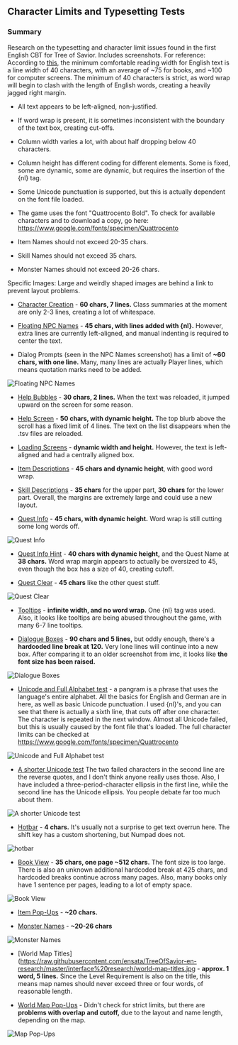 Character Limits and Typesetting Tests
-----------

### Summary
Research on the typesetting and character limit issues found in the first English CBT for Tree of Savior. Includes screenshots.
For reference: According to [this,](https://en.wikipedia.org/wiki/Line_length) the minimum comfortable reading width for English text is a line width of 40 characters, with an average of ~75 for books, and ~100 for computer screens. The minimum of 40 characters is strict, as word wrap will begin to clash with the length of English words, creating a heavily jagged right margin.

* All text appears to be left-aligned, non-justified.
* If word wrap is present, it is sometimes inconsistent with the boundary of the text box, creating cut-offs.
* Column width varies a lot, with about half dropping below 40 characters.
* Column height has different coding for different elements. Some is fixed, some are dynamic, some are dynamic, but requires the insertion of the {nl} tag.
* Some Unicode punctuation is supported, but this is actually dependent on the font file loaded.
* The game uses the font "Quattrocento Bold". To check for available characters and to download a copy, go here: https://www.google.com/fonts/specimen/Quattrocento

* Item Names should not exceed 20-35 chars.
* Skill Names should not exceed 35 chars.
* Monster Names should not exceed 20-26 chars.

Specific Images:
Large and weirdly shaped images are behind a link to prevent layout problems.

* [Character Creation](https://raw.githubusercontent.com/ensata/TreeOfSavior-en-research/master/interface%20research/char%20creation.jpg) - **60 chars, 7 lines.** Class summaries at the moment are only 2-3 lines, creating a lot of whitespace.

* [Floating NPC Names](https://raw.githubusercontent.com/ensata/TreeOfSavior-en-research/master/interface%20research/dialogue%20pick.jpg) - **45 chars, with lines added with {nl}.** However, extra lines are currently left-aligned, and manual indenting is required to center the text.

* Dialog Prompts (seen in the NPC Names screenshot) has a limit of **~60 chars, with one line.** Many, many lines are actually Player lines, which means quotation marks need to be added.

![Floating NPC Names](https://raw.githubusercontent.com/ensata/TreeOfSavior-en-research/master/interface%20research/dialogue%20pick.jpg)

* [Help Bubbles](https://raw.githubusercontent.com/ensata/TreeOfSavior-en-research/master/interface%20research/help%20bubble.jpg) - **30 chars, 2 lines.** When the text was reloaded, it jumped upward on the screen for some reason.

* [Help Screen](https://raw.githubusercontent.com/ensata/TreeOfSavior-en-research/master/interface%20research/help.jpg) - **50 chars, with dynamic height.** The top blurb above the scroll has a fixed limit of 4 lines. The text on the list disappears when the .tsv files are reloaded.

* [Loading Screens](https://raw.githubusercontent.com/ensata/TreeOfSavior-en-research/master/interface%20research/loading.jpg) - **dynamic width and height.** However, the text is left-aligned and had a centrally aligned box.

* [Item Descriptions](https://raw.githubusercontent.com/ensata/TreeOfSavior-en-research/master/interface%20research/item%20desc%20popup.jpg) - **45 chars and dynamic height**, with good word wrap. 

* [Skill Descriptions](https://raw.githubusercontent.com/ensata/TreeOfSavior-en-research/master/interface%20research/skill%20desc%20popup.jpg) - **35 chars** for the upper part, **30 chars** for the lower part. Overall, the margins are extremely large and could use a new layout.

* [Quest Info](https://raw.githubusercontent.com/ensata/TreeOfSavior-en-research/master/interface%20research/quest.jpg) - **45 chars, with dynamic height.** Word wrap is still cutting some long words off.

![Quest Info](https://raw.githubusercontent.com/ensata/TreeOfSavior-en-research/master/interface%20research/quest.jpg)

* [Quest Info Hint](https://raw.githubusercontent.com/ensata/TreeOfSavior-en-research/master/interface%20research/quest%20hint.jpg) - **40 chars with dynamic height,** and the Quest Name at **38 chars.** Word wrap margin appears to actually be oversized to 45, even though the box has a size of 40, creating cutoff.

* [Quest Clear](https://raw.githubusercontent.com/ensata/TreeOfSavior-en-research/master/interface%20research/quest%20clear.jpg) - **45 chars** like the other quest stuff.

![Quest Clear](https://raw.githubusercontent.com/ensata/TreeOfSavior-en-research/master/interface%20research/quest%20clear.jpg)

* [Tooltips](https://raw.githubusercontent.com/ensata/TreeOfSavior-en-research/master/interface%20research/tooltip%20with%201%20nl.jpg) - **infinite width, and no word wrap.** One {nl} tag was used. Also, it looks like tooltips are being abused throughout the game, with many 6-7 line tooltips.

* [Dialogue Boxes](https://raw.githubusercontent.com/ensata/TreeOfSavior-en-research/master/interface%20research/dialogue.jpg) - **90 chars and 5 lines,** but oddly enough, there's a **hardcoded line break at 120.** Very lone lines will continue into a new box. After comparing it to an older screenshot from imc, it looks like **the font size has been raised.**

![Dialogue Boxes](https://raw.githubusercontent.com/ensata/TreeOfSavior-en-research/master/interface%20research/dialogue.jpg) 

* [Unicode and Full Alphabet test](https://raw.githubusercontent.com/ensata/TreeOfSavior-en-research/master/interface%20research/unicode%20test.jpg) - a pangram is a phrase that uses the language's entire alphabet. All the basics for English and German are in here, as well as basic Unicode punctuation. I used {nl}'s, and you can see that there is actually a sixth line, that cuts off after one character. The character is repeated in the next window. Almost all Unicode failed, but this is usually caused by the font file that's loaded. The full character limits can be checked at https://www.google.com/fonts/specimen/Quattrocento

![Unicode and Full Alphabet test](https://raw.githubusercontent.com/ensata/TreeOfSavior-en-research/master/interface%20research/unicode%20test.jpg)

* [A shorter Unicode test](https://raw.githubusercontent.com/ensata/TreeOfSavior-en-research/master/interface%20research/unicode%20test%20-short.jpg) The two failed characters in the second line are the reverse quotes, and I don't think anyone really uses those. Also, I have included a three-period-character ellipsis in the first line, while the second line has the Unicode ellipsis. You people debate far too much about them.

![A shorter Unicode test](https://raw.githubusercontent.com/ensata/TreeOfSavior-en-research/master/interface%20research/unicode%20test%20-short.jpg)

* [Hotbar](https://raw.githubusercontent.com/ensata/TreeOfSavior-en-research/master/interface%20research/hotbar.jpg) - **4 chars.** It's usually not a surprise to get text overrun here. The shift key has a custom shortening, but Numpad does not.

![hotbar](https://raw.githubusercontent.com/ensata/TreeOfSavior-en-research/master/interface%20research/hotbar.jpg)

* [Book View](https://raw.githubusercontent.com/ensata/TreeOfSavior-en-research/master/interface%20research/book%20view.jpg) - **35 chars, one page ~512 chars.** The font size is too large. There is also an unknown additional hardcoded break at 425 chars, and hardcoded breaks continue across many pages. Also, many books only have 1 sentence per pages, leading to a lot of empty space.

![Book View](https://raw.githubusercontent.com/ensata/TreeOfSavior-en-research/master/interface%20research/book%20view.jpg)

* [Item Pop-Ups](https://raw.githubusercontent.com/ensata/TreeOfSavior-en-research/master/interface%20research/item%20get.jpg) - **~20 chars.**

* [Monster Names](https://raw.githubusercontent.com/ensata/TreeOfSavior-en-research/master/interface%20research/monstername.jpg) - **~20-26 chars**

![Monster Names](https://raw.githubusercontent.com/ensata/TreeOfSavior-en-research/master/interface%20research/monstername.jpg)

* [World Map Titles](https://raw.githubusercontent.com/ensata/TreeOfSavior-en-research/master/interface%20research/world-map-titles.jpg - **approx. 1 word, 5 lines.** Since the Level Requirement is also on the title, this means map names should never exceed three or four words, of reasonable length.

* [World Map Pop-Ups](https://raw.githubusercontent.com/ensata/TreeOfSavior-en-research/master/interface%20research/map-popup.jpg) - Didn't check for strict limits, but there are **problems with overlap and cutoff,** due to the layout and name length, depending on the map.

![Map Pop-Ups](https://raw.githubusercontent.com/ensata/TreeOfSavior-en-research/master/interface%20research/map-popup.jpg)